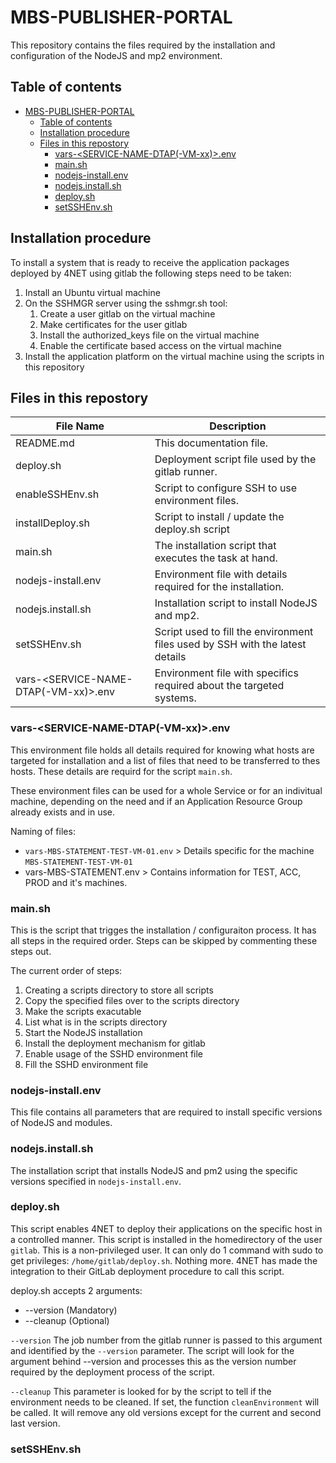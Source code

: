 # MBS-PUBLISHER-PORTAL
This repository contains the files required by the installation and configuration of the NodeJS and mp2 environment.

## Table of contents
- [MBS-PUBLISHER-PORTAL](#mbs-publisher-portal)
  - [Table of contents](#table-of-contents)
  - [Installation procedure](#installation-procedure)
  - [Files in this repostory](#files-in-this-repostory)
    - [vars-\<SERVICE-NAME-DTAP(-VM-xx)\>.env](#vars-service-name-dtap-vm-xxenv)
    - [main.sh](#mainsh)
    - [nodejs-install.env](#nodejs-installenv)
    - [nodejs.install.sh](#nodejsinstallsh)
    - [deploy.sh](#deploysh)
    - [setSSHEnv.sh](#setsshenvsh)

## Installation procedure

To install a system that is ready to receive the application packages deployed by 4NET using gitlab the following steps need to be taken:

1. Install an Ubuntu virtual machine
2. On the SSHMGR server using the sshmgr.sh tool:
   1. Create a user gitlab on the virtual machine
   2. Make certificates for the user gitlab
   3. Install the authorized_keys file on the virtual machine
   4. Enable the certificate based access on the virtual machine
3. Install the application platform on the virtual machine using the scripts in this repository


## Files in this repostory

| File Name | Description |
| --- | --- |
| README.md | This documentation file. |
| deploy.sh | Deployment script file used by the gitlab runner. |
| enableSSHEnv.sh | Script to configure SSH to use environment files. |
| installDeploy.sh | Script to install / update the deploy.sh script |
| main.sh | The installation script that executes the task at hand. |
| nodejs-install.env | Environment file with details required for the installation. |
| nodejs.install.sh | Installation script to install NodeJS and mp2. |
| setSSHEnv.sh | Script used to fill the environment files used by SSH with the latest details |
| vars-\<SERVICE-NAME-DTAP(-VM-xx)\>.env | Environment file with specifics required about the targeted systems. |


### vars-\<SERVICE-NAME-DTAP(-VM-xx)\>.env

This environment file holds all details required for knowing what hosts are targeted for installation and a list of files that need to be transferred to thes hosts. These details are requird for the script `main.sh`.

These environment files can be used for a whole Service or for an indivitual machine, depending on the need and if an Application Resource Group already exists and in use.

Naming of files:

* `vars-MBS-STATEMENT-TEST-VM-01.env` > Details specific for the machine `MBS-STATEMENT-TEST-VM-01`
* vars-MBS-STATEMENT.env > Contains information for TEST, ACC, PROD and it's machines.


### main.sh

This is the script that trigges the installation / configuraiton process. It has all steps in the required order. Steps can be skipped by commenting these steps out.

The current order of steps:

1. Creating a scripts directory to store all scripts
2. Copy the specified files over to the scripts directory
3. Make the scripts exacutable
4. List what is in the scripts directory
4. Start the NodeJS installation
6. Install the deployment mechanism for gitlab
7. Enable usage of the SSHD environment file
8. Fill the SSHD environment file


### nodejs-install.env

This file contains all parameters that are required to install specific versions of NodeJS and modules.


### nodejs.install.sh

The installation script that installs NodeJS and pm2 using the specific versions specified in `nodejs-install.env`.


### deploy.sh

This script enables 4NET to deploy their applications on the specific host in a controlled manner. This script is installed in the homedirectory of the user `gitlab`. This is a non-privileged user. It can only do 1 command with sudo to get privileges: `/home/gitlab/deploy.sh`. Nothing more. 4NET has made the integration to their GitLab deployment procedure to call this script.

deploy.sh accepts 2 arguments:  
* --version <gitlab build number> (Mandatory)
* --cleanup (Optional)

`--version` The job number from the gitlab runner is passed to this argument and identified by the `--version` parameter. The script will look for the argument behind --version and processes this as the version number required by the deployment process of the script.

`--cleanup` This parameter is looked for by the script to tell if the environment needs to be cleaned. If set, the function `cleanEnvironment` will be called. It will remove any old versions except for the current and second last version.


### setSSHEnv.sh

